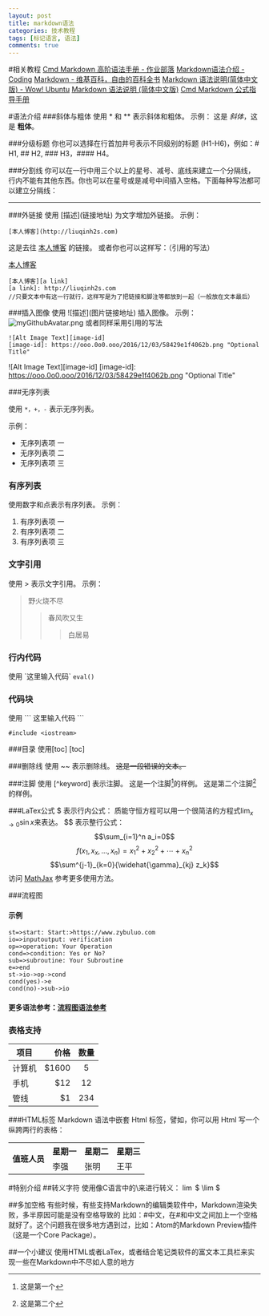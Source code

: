 ```yaml
---
layout: post
title: markdown语法
categories: 技术教程
tags: [标记语言, 语法]
comments: true
---
```


#相关教程
[Cmd Markdown 高阶语法手册 - 作业部落](https://www.zybuluo.com/mdeditor?url=https%3A%2F%2Fwww.zybuluo.com%2Fstatic%2Feditor%2Fmd-help.markdown)
[Markdown语法介绍 - Coding](https://coding.net/help/doc/project/markdown.html)
[Markdown - 维基百科，自由的百科全书](https://zh.wikipedia.org/wiki/Markdown)
[Markdown 语法说明(简体中文版) - Wow! Ubuntu](http://wowubuntu.com/markdown/)
[Markdown 语法说明 (简体中文版)](https://github.com/riku/Markdown-Syntax-CN/blob/master/syntax.md)
[Cmd Markdown 公式指导手册](https://www.zybuluo.com/codeep/note/163962)

#语法介绍
###斜体与粗体
使用 * 和 ** 表示斜体和粗体。
示例：
这是 *斜体*，这是 **粗体**。

###分级标题
你也可以选择在行首加井号表示不同级别的标题 (H1-H6)，例如：# H1, ## H2, ### H3，#### H4。

###分割线
你可以在一行中用三个以上的星号、减号、底线来建立一个分隔线，行内不能有其他东西。你也可以在星号或是减号中间插入空格。下面每种写法都可以建立分隔线：

----


###外链接
使用 \[描述](链接地址) 为文字增加外链接。
示例：
```
[本人博客](http://liuqinh2s.com)
```
这是去往 [本人博客](http://teasion.github.io/blog) 的链接。
或者你也可以这样写：（引用的写法）

[本人博客][a link]

[a link]: http://liuqinh2s.com

```
[本人博客][a link]
[a link]: http://liuqinh2s.com
//只要文本中有这一行就行，这样写是为了把链接和脚注等都放到一起（一般放在文本最后）
```




###插入图像
使用 \!\[描述](图片链接地址) 插入图像。
示例：
![myGithubAvatar.png](https://ooo.0o0.ooo/2016/12/03/58429e1f4062b.png)
或者同样采用引用的写法
```
![Alt Image Text][image-id]
[image-id]: https://ooo.0o0.ooo/2016/12/03/58429e1f4062b.png "Optional Title"
```
![Alt Image Text][image-id]
[image-id]: https://ooo.0o0.ooo/2016/12/03/58429e1f4062b.png "Optional Title"

###无序列表

使用 `*，+，-` 表示无序列表。

示例：
- 无序列表项 一
- 无序列表项 二
- 无序列表项 三

### 有序列表
使用数字和点表示有序列表。
示例：
1. 有序列表项 一
2. 有序列表项 二
3. 有序列表项 三

### 文字引用
使用 > 表示文字引用。
示例：
> 野火烧不尽
> > 春风吹又生
> > >白居易

### 行内代码
使用
\`这里输入代码\`
`eval()`

### 代码块
使用
\`\`\`
这里输入代码
\`\`\`

```
#include <iostream>
```
###目录
使用\[toc\]
[toc]

###删除线
使用 ~~ 表示删除线。
~~这是一段错误的文本。~~

###注脚
使用 [^keyword] 表示注脚。
这是一个注脚[^footnote1]的样例。
这是第二个注脚[^footnote2]的样例。
[^footnote1]: 这是第一个

[^footnote2]: 这是第二个

###LaTex公式
\$ 表示行内公式：
质能守恒方程可以用一个很简洁的方程式$\lim_{x \to 0} \sin x$来表达。
\$\$ 表示整行公式：
$$\sum_{i=1}^n a_i=0$$
$$f(x_1,x_x,\ldots,x_n) = x_1^2 + x_2^2 + \cdots + x_n^2 $$
$$\sum^{j-1}_{k=0}{\widehat{\gamma}_{kj} z_k}$$
访问 [MathJax](http://meta.math.stackexchange.com/questions/5020/mathjax-basic-tutorial-and-quick-reference) 参考更多使用方法。

###流程图
#### 示例
```flow
st=>start: Start:>https://www.zybuluo.com
io=>inputoutput: verification
op=>operation: Your Operation
cond=>condition: Yes or No?
sub=>subroutine: Your Subroutine
e=>end
st->io->op->cond
cond(yes)->e
cond(no)->sub->io
```
#### 更多语法参考：[流程图语法参考](http://adrai.github.io/flowchart.js/)

### 表格支持
| 项目 | 价格 | 数量 |
| -------- | -----: | :----: |
| 计算机 | \$1600 | 5 |
| 手机 | \$12 | 12 |
| 管线 | \$1 | 234 |

###HTML标签
Markdown 语法中嵌套 Html 标签，譬如，你可以用 Html 写一个纵跨两行的表格：
<table>
    <tr>
        <th rowspan="2">值班人员</th>
        <th>星期一</th>
        <th>星期二</th>
        <th>星期三</th>
    </tr>
    <tr>
        <td>李强</td>
        <td>张明</td>
        <td>王平</td>
    </tr>
</table>



#特别介绍
##转义字符
使用像C语言中的\来进行转义：
$\lim$
\$ \lim \$

##多加空格
有些时候，有些支持Markdown的编辑类软件中，Markdown渲染失败，多半原因可能是没有空格导致的
比如：\#中文，在\#和中文之间加上一个空格就好了。这个问题我在很多地方遇到过，比如：Atom的Markdown Preview插件（这是一个Core Package）。

##一个小建议
使用HTML或者LaTex，或者结合笔记类软件的富文本工具栏来实现一些在Markdown中不尽如人意的地方
